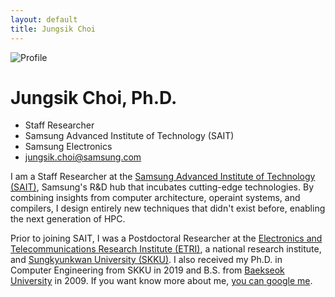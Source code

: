 ```yaml
---
layout: default
title: Jungsik Choi
---
```


![Profile](./assets/images/profile.jpg|width=10)


# Jungsik Choi, Ph.D.
* Staff Researcher
* Samsung Advanced Institute of Technology (SAIT)
* Samsung Electronics
* jungsik.choi@samsung.com

I am a Staff Researcher at the [Samsung Advanced Institute of Technology (SAIT)](https://www.sait.samsung.co.kr/),
Samsung's R&D hub that incubates cutting-edge technologies.
By combining insights from computer architecture, operaint systems, and compilers,
I design entirely new techniques that didn't exist before, enabling the next generation of HPC.

Prior to joining SAIT,
I was a Postdoctoral Researcher at the [Electronics and Telecommunications Research Institute (ETRI)](https://www.etri.re.kr/eng/main/main.etri),
a national research institute,
and [Sungkyunkwan University (SKKU)](https://www.skku.edu).
I also received my Ph.D. in Computer Engineering from SKKU in 2019
and B.S. from [Baekseok University](https://www.bu.ac.kr) in 2009.
If you want know more about me, [you can google me](https://g.co/kgs/EHZ8Rq).
<!--As a member of the Green Supercomputer Project (GSP) & System Semicondoctor T/F at SAIT,
I focus on developing system software and architectural features
for the upcoming high performance computing environment.-->
<!--Currently, I am designing and implementing runtime and operating systems
to efficiently manage large amounts of data on emerging devices
such as CXL memory, PIMs, NPUs, and GPUs.-->
